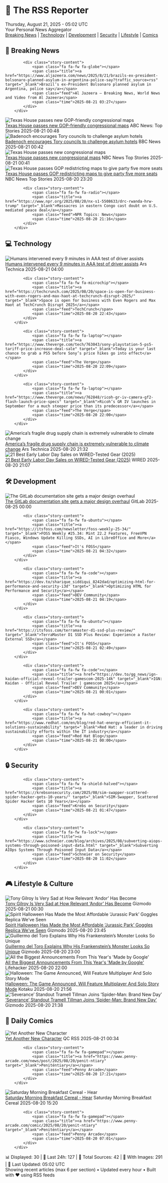 <!-- Processing 54 RSS feeds at 2025-08-21 05:01:47 UTC -->
<!-- Processing: Penny Arcade -->
<!-- Processing: Poorly Drawn Lines -->
<!-- Processing: Dilbert -->
<!-- Processing: Cyanide & Happiness -->
<!-- Processing: Girl Genius -->
<!-- Processing: Dinosaur Comics -->
<!-- Processing: CNN Top Stories -->
<!-- Processing: CNN Breaking News -->
<!-- Processing: BBC Breaking News -->
<!-- Processing: CBC News -->
<!-- Error processing https://rss.cbc.ca/lineup/topstories.xml: The read operation timed out -->
<!-- Processing: Reuters Top News -->
<!-- Processing: NBC News Breaking -->
<!-- Processing: TechCrunch -->
<!-- Processing: The Verge -->
<!-- Processing: Ars Technica -->
<!-- Processing: O'Reilly Radar -->
<!-- Processing: Slashdot -->
<!-- Processing: Lobsters Python -->
<!-- Processing: Dev.to -->
<!-- Processing: Phoronix Linux News -->
<!-- Processing: It's FOSS -->
<!-- Processing: OMG! Ubuntu -->
<!-- Processing: Red Hat Blog -->
<!-- Processing: GitLab Blog -->
<!-- Processing: Martin Fowler -->
<!-- Processing: Kotaku -->
<!-- Processing: Krebs on Security -->
<!-- Generated 3 new posts out of 27 feeds processed -->
<div class="newspaper-header">
    <h1 class="newspaper-title">📰 The RSS Reporter</h1>
    <div class="newspaper-date">Thursday, August 21, 2025 - 05:02 UTC</div>
    <div class="newspaper-subtitle">Your Personal News Aggregator</div>
</div>

<div class="newspaper-nav">
    <a href="#breaking">Breaking News</a> |
    <a href="#tech">Technology</a> |
    <a href="#dev">Development</a> |
    <a href="#security">Security</a> |
    <a href="#lifestyle">Lifestyle</a> |
    <a href="#webcomics">Comics</a>
</div>

<div class="news-section breaking-news" id="breaking">
<h2 class="section-header">🚨 Breaking News</h2>
<div class="stories-container">
<div class="story">
            
            <div class="story-content">
                <span class="fa fa-fw fa-globe"></span>
                <span class="title"><a href="https://www.aljazeera.com/news/2025/8/21/brazils-ex-president-bolsonaro-planned-asylum-in-argentina-police-say?traffic_source=rss" target="_blank">Brazil’s ex-President Bolsonaro planned asylum in Argentina, police say</a></span>
                <span class="feed">Al Jazeera – Breaking News, World News and Video from Al Jazeera</span>
                <span class="time">2025-08-21 03:27</span>
            </div>
        </div>
<div class="story">
            <img src="https://s.abcnews.com/images/Politics/texas-redistricting-ap-jt-250820_1755730847345_hpMain_4x3t_384.jpg" alt="Texas House passes new GOP-friendly congressional maps" class="story-image" loading="lazy" onerror="this.style.display='none'">
            <div class="story-content">
                <span class="fa fa-fw fa-tv"></span>
                <span class="title"><a href="https://abcnews.go.com/Politics/texas-house-vote-controversial-redistricting-plan/story?id=124807364" target="_blank">Texas House passes new GOP-friendly congressional maps</a></span>
                <span class="feed">ABC News: Top Stories</span>
                <span class="time">2025-08-21 00:48</span>
            </div>
        </div>
<div class="story">
            <img src="https://ichef.bbci.co.uk/ace/standard/240/cpsprodpb/2b52/live/f59a8eb0-7df2-11f0-99a6-6566970a8a8a.jpg" alt="Badenoch encourages Tory councils to challenge asylum hotels" class="story-image" loading="lazy" onerror="this.style.display='none'">
            <div class="story-content">
                <span class="fa fa-fw fa-flag"></span>
                <span class="title"><a href="https://www.bbc.com/news/articles/cwy0j9n4qzwo?at_medium=RSS&at_campaign=rss" target="_blank">Badenoch encourages Tory councils to challenge asylum hotels</a></span>
                <span class="feed">BBC News</span>
                <span class="time">2025-08-21 00:42</span>
            </div>
        </div>
<div class="story">
            <img src="https://media-cldnry.s-nbcnews.com/image/upload/t_fit_1500w/mpx/2704722219/2025_08/1755736903270_now_hallie_texas_maps_250820_1920x1080-lnif3b.jpg" alt="Texas House passes new congressional maps" class="story-image" loading="lazy" onerror="this.style.display='none'">
            <div class="story-content">
                <span class="fa fa-fw fa-broadcast-tower"></span>
                <span class="title"><a href="https://www.nbcnews.com/video/texas-house-passes-new-congressional-maps-245459013824" target="_blank">Texas House passes new congressional maps</a></span>
                <span class="feed">NBC News Top Stories</span>
                <span class="time">2025-08-21 00:41</span>
            </div>
        </div>
<div class="story">
            <img src="https://media-cldnry.s-nbcnews.com/image/upload/t_fit_1500w/rockcms/2025-08/250820-abbott-trump-newsom-mn-1055-9d3358.jpg" alt="Texas House passes GOP redistricting maps to give party five more seats" class="story-image" loading="lazy" onerror="this.style.display='none'">
            <div class="story-content">
                <span class="fa fa-fw fa-broadcast-tower"></span>
                <span class="title"><a href="https://www.nbcnews.com/politics/elections/battle-redistricting-texas-house-passes-new-gop-maps-rcna226027" target="_blank">Texas House passes GOP redistricting maps to give party five more seats</a></span>
                <span class="feed">NBC News Top Stories</span>
                <span class="time">2025-08-20 23:20</span>
            </div>
        </div>
<div class="story">
            
            <div class="story-content">
                <span class="fa fa-fw fa-radio"></span>
                <span class="title"><a href="https://www.npr.org/2025/08/20/nx-s1-5508633/drc-rwanda-hrw-trump" target="_blank">Massacres in eastern Congo cast doubt on U.S. mediated peace deal</a></span>
                <span class="feed">NPR Topics: News</span>
                <span class="time">2025-08-20 21:16</span>
            </div>
        </div>
</div>
</div>
<div class="news-section tech-news" id="tech">
<h2 class="section-header">💻 Technology</h2>
<div class="stories-container">
<div class="story">
            <img src="https://cdn.arstechnica.net/wp-content/uploads/2025/08/GettyImages-506163572-500x500.jpg" alt="Humans intervened every 9 minutes in AAA test of driver assists" class="story-image" loading="lazy" onerror="this.style.display='none'">
            <div class="story-content">
                <span class="fa fa-fw fa-cog"></span>
                <span class="title"><a href="https://arstechnica.com/cars/2025/08/humans-intervened-every-9-minutes-in-aaa-test-of-driver-assists/" target="_blank">Humans intervened every 9 minutes in AAA test of driver assists</a></span>
                <span class="feed">Ars Technica</span>
                <span class="time">2025-08-21 04:00</span>
            </div>
        </div>
<div class="story">
            
            <div class="story-content">
                <span class="fa fa-fw fa-microchip"></span>
                <span class="title"><a href="https://techcrunch.com/2025/08/20/space-is-open-for-business-with-even-rogers-and-max-haot-at-techcrunch-disrupt-2025/" target="_blank">Space is open for business with Even Rogers and Max Haot at TechCrunch Disrupt 2025</a></span>
                <span class="feed">TechCrunch</span>
                <span class="time">2025-08-20 22:43</span>
            </div>
        </div>
<div class="story">
            
            <div class="story-content">
                <span class="fa fa-fw fa-laptop"></span>
                <span class="title"><a href="https://www.theverge.com/tech/763043/sony-playstation-5-ps5-tariff-price-increase-deal-sale" target="_blank">Today is your last chance to grab a PS5 before Sony’s price hikes go into effect</a></span>
                <span class="feed">The Verge</span>
                <span class="time">2025-08-20 22:09</span>
            </div>
        </div>
<div class="story">
            
            <div class="story-content">
                <span class="fa fa-fw fa-laptop"></span>
                <span class="title"><a href="https://www.theverge.com/news/762848/ricoh-gr-iv-camera-gf2-flash-launch-price-specs" target="_blank">Ricoh’s GR IV launches in September for a much steeper price than its predecessor</a></span>
                <span class="feed">The Verge</span>
                <span class="time">2025-08-20 22:00</span>
            </div>
        </div>
<div class="story">
            <img src="https://cdn.arstechnica.net/wp-content/uploads/2025/08/GettyImages-2206280180-500x500.jpg" alt="America’s fragile drug supply chain is extremely vulnerable to climate change" class="story-image" loading="lazy" onerror="this.style.display='none'">
            <div class="story-content">
                <span class="fa fa-fw fa-cog"></span>
                <span class="title"><a href="https://arstechnica.com/health/2025/08/most-us-drug-facilities-are-in-areas-hit-by-natural-disasters-risking-shortages/" target="_blank">America’s fragile drug supply chain is extremely vulnerable to climate change</a></span>
                <span class="feed">Ars Technica</span>
                <span class="time">2025-08-20 21:32</span>
            </div>
        </div>
<div class="story">
            <img src="https://media.wired.com/photos/68a5724e2813b477fc9a5eda/master/pass/The%20Best%20Early%20Labor%20Day%20Deals%20and%20Sales.png" alt="21 Best Early Labor Day Sales on WIRED-Tested Gear (2025)" class="story-image" loading="lazy" onerror="this.style.display='none'">
            <div class="story-content">
                <span class="fa fa-fw fa-bolt"></span>
                <span class="title"><a href="https://www.wired.com/story/best-labor-day-sales-deals-2025/" target="_blank">21 Best Early Labor Day Sales on WIRED-Tested Gear (2025)</a></span>
                <span class="feed">WIRED</span>
                <span class="time">2025-08-20 21:07</span>
            </div>
        </div>
</div>
</div>
<div class="news-section dev-news" id="dev">
<h2 class="section-header">🛠️ Development</h2>
<div class="stories-container">
<div class="story">
            <img src="https://res.cloudinary.com/about-gitlab-com/image/upload/v1755617168/gz45eaygeb0nizf1kwyu.png" alt="The GitLab documentation site gets a major design overhaul" class="story-image" loading="lazy" onerror="this.style.display='none'">
            <div class="story-content">
                <span class="fa fa-fw fa-gitlab"></span>
                <span class="title"><a href="https://about.gitlab.com/blog/blog-post-slug/" target="_blank">The GitLab documentation site gets a major design overhaul</a></span>
                <span class="feed">GitLab</span>
                <span class="time">2025-08-25 00:00</span>
            </div>
        </div>
<div class="story">
            
            <div class="story-content">
                <span class="fa fa-fw fa-ubuntu"></span>
                <span class="title"><a href="https://itsfoss.com/newsletter/foss-weekly-25-34/" target="_blank">FOSS Weekly #25.34: Mint 22.2 Features, FreeVPN Fiasco, Windows Update Killing SSDs, AI in LibreOffice and More</a></span>
                <span class="feed">It's FOSS</span>
                <span class="time">2025-08-21 04:32</span>
            </div>
        </div>
<div class="story">
            
            <div class="story-content">
                <span class="fa fa-fw fa-code"></span>
                <span class="title"><a href="https://dev.to/sharique_siddiqui_8242dad/optimizing-html-for-performance-and-security-i3d" target="_blank">Optimizing HTML for Performance and Security</a></span>
                <span class="feed">DEV Community</span>
                <span class="time">2025-08-21 04:19</span>
            </div>
        </div>
<div class="story">
            
            <div class="story-content">
                <span class="fa fa-fw fa-ubuntu"></span>
                <span class="title"><a href="https://itsfoss.com/terramaster-d1-ssd-plus-review/" target="_blank">TerraMaster D1 SSD Plus Review: Experience a Faster External SSD</a></span>
                <span class="feed">It's FOSS</span>
                <span class="time">2025-08-21 02:49</span>
            </div>
        </div>
<div class="story">
            
            <div class="story-content">
                <span class="fa fa-fw fa-code"></span>
                <span class="title"><a href="https://dev.to/gg_news/ign-kaidan-official-reveal-trailer-gamescom-2025-14k" target="_blank">IGN: Kaidan - Official Reveal Trailer | gamescom 2025</a></span>
                <span class="feed">DEV Community</span>
                <span class="time">2025-08-21 00:01</span>
            </div>
        </div>
<div class="story">
            
            <div class="story-content">
                <span class="fa fa-fw fa-hat-cowboy"></span>
                <span class="title"><a href="https://www.redhat.com/en/blog/red-hat-energy-efficient-it-solutions-sustainability" target="_blank">Red Hat: a leader in driving sustainability efforts within the IT industry</a></span>
                <span class="feed">Red Hat Blog</span>
                <span class="time">2025-08-21 00:00</span>
            </div>
        </div>
</div>
</div>
<div class="news-section security-news" id="security">
<h2 class="section-header">🔒 Security</h2>
<div class="stories-container">
<div class="story">
            
            <div class="story-content">
                <span class="fa fa-fw fa-shield-halved"></span>
                <span class="title"><a href="https://krebsonsecurity.com/2025/08/sim-swapper-scattered-spider-hacker-gets-10-years/" target="_blank">SIM-Swapper, Scattered Spider Hacker Gets 10 Years</a></span>
                <span class="feed">Krebs on Security</span>
                <span class="time">2025-08-21 01:47</span>
            </div>
        </div>
<div class="story">
            
            <div class="story-content">
                <span class="fa fa-fw fa-lock"></span>
                <span class="title"><a href="https://www.schneier.com/blog/archives/2025/08/subverting-aiops-systems-through-poisoned-input-data.html" target="_blank">Subverting AIOps Systems Through Poisoned Input Data</a></span>
                <span class="feed">Schneier on Security</span>
                <span class="time">2025-08-20 11:02</span>
            </div>
        </div>
</div>
</div>
<div class="news-section lifestyle-news" id="lifestyle">
<h2 class="section-header">🎮 Lifestyle & Culture</h2>
<div class="stories-container">
<div class="story">
            <img src="https://gizmodo.com/app/uploads/2025/08/Andor-Disney-Plus-Lucasfilm.jpg" alt="Tony Gilroy Is Very Sad at How Relevant ‘Andor’ Has Become" class="story-image" loading="lazy" onerror="this.style.display='none'">
            <div class="story-content">
                <span class="fa fa-fw fa-computer"></span>
                <span class="title"><a href="https://gizmodo.com/tony-gilroy-is-very-sad-at-how-relevant-andor-has-become-2000645693" target="_blank">Tony Gilroy Is Very Sad at How Relevant ‘Andor’ Has Become</a></span>
                <span class="feed">Gizmodo</span>
                <span class="time">2025-08-21 00:30</span>
            </div>
        </div>
<div class="story">
            <img src="https://gizmodo.com/app/uploads/2025/08/Jurassic-Park-Goggles-Spirit-Halloween.jpg" alt="Spirit Halloween Has Made the Most Affordable ‘Jurassic Park’ Goggles Replica We’ve Seen" class="story-image" loading="lazy" onerror="this.style.display='none'">
            <div class="story-content">
                <span class="fa fa-fw fa-computer"></span>
                <span class="title"><a href="https://gizmodo.com/spirit-halloween-has-made-the-most-affordable-jurassic-park-goggles-replica-weve-seen-2000645890" target="_blank">Spirit Halloween Has Made the Most Affordable ‘Jurassic Park’ Goggles Replica We’ve Seen</a></span>
                <span class="feed">Gizmodo</span>
                <span class="time">2025-08-20 23:45</span>
            </div>
        </div>
<div class="story">
            <img src="https://gizmodo.com/app/uploads/2025/07/Frankenstein-Guillermo-del-Toro.jpg" alt="Guillermo del Toro Explains Why His Frankenstein’s Monster Looks So Unique" class="story-image" loading="lazy" onerror="this.style.display='none'">
            <div class="story-content">
                <span class="fa fa-fw fa-computer"></span>
                <span class="title"><a href="https://gizmodo.com/guillermo-del-toro-explains-why-his-frankensteins-monster-looks-so-unique-2000645783" target="_blank">Guillermo del Toro Explains Why His Frankenstein’s Monster Looks So Unique</a></span>
                <span class="feed">Gizmodo</span>
                <span class="time">2025-08-20 23:00</span>
            </div>
        </div>
<div class="story">
            <img src="https://lifehacker.com/imagery/articles/01K34GBJRPCD3ARDDCBMHDEMC0/hero-image.jpg" alt="All the Biggest Announcements From This Year&#x27;s &#x27;Made by Google&#x27;" class="story-image" loading="lazy" onerror="this.style.display='none'">
            <div class="story-content">
                <span class="fa fa-fw fa-life-ring"></span>
                <span class="title"><a href="https://lifehacker.com/tech/everything-announed-at-made-by-google-2025?utm_medium=RSS" target="_blank">All the Biggest Announcements From This Year&#x27;s &#x27;Made by Google&#x27;</a></span>
                <span class="feed">Lifehacker</span>
                <span class="time">2025-08-20 22:00</span>
            </div>
        </div>
<div class="story">
            <img src="https://kotaku.com/app/uploads/2025/08/hallo2.jpg" alt="Halloween: The Game Announced, Will Feature Multiplayer And Solo Story Mode" class="story-image" loading="lazy" onerror="this.style.display='none'">
            <div class="story-content">
                <span class="fa fa-fw fa-gamepad"></span>
                <span class="title"><a href="https://kotaku.com/halloween-the-game-announced-will-feature-multiplayer-and-solo-story-mode-2000618930" target="_blank">Halloween: The Game Announced, Will Feature Multiplayer And Solo Story Mode</a></span>
                <span class="feed">Kotaku</span>
                <span class="time">2025-08-20 21:56</span>
            </div>
        </div>
<div class="story">
            <img src="https://gizmodo.com/app/uploads/2025/08/Milchick.jpg" alt="‘Severance’ Standout Tramell Tillman Joins ‘Spider-Man: Brand New Day’" class="story-image" loading="lazy" onerror="this.style.display='none'">
            <div class="story-content">
                <span class="fa fa-fw fa-computer"></span>
                <span class="title"><a href="https://gizmodo.com/spider-man-brand-new-day-casting-tramell-tillman-marvel-2000646040" target="_blank">‘Severance’ Standout Tramell Tillman Joins ‘Spider-Man: Brand New Day’</a></span>
                <span class="feed">Gizmodo</span>
                <span class="time">2025-08-20 21:38</span>
            </div>
        </div>
</div>
</div>
<div class="news-section webcomics-section" id="webcomics">
<h2 class="section-header">🎨 Daily Comics</h2>
<div class="stories-container">
<div class="story">
            <img src="http://www.questionablecontent.net/comics/5640.png" alt="Yet Another New Character" class="story-image" loading="lazy" onerror="this.style.display='none'">
            <div class="story-content">
                <span class="fa fa-fw fa-music"></span>
                <span class="title"><a href="http://questionablecontent.net/view.php?comic=5640" target="_blank">Yet Another New Character</a></span>
                <span class="feed">QC RSS</span>
                <span class="time">2025-08-21 00:34</span>
            </div>
        </div>
<div class="story">
            
            <div class="story-content">
                <span class="fa fa-fw fa-gamepad"></span>
                <span class="title"><a href="https://www.penny-arcade.com/news/post/2025/08/20/penit-ntiary" target="_blank">Peniténtiary</a></span>
                <span class="feed">Penny Arcade</span>
                <span class="time">2025-08-20 17:21</span>
            </div>
        </div>
<div class="story">
            <img src="https://www.smbc-comics.com/comics/1755560891-20250820.png" alt="Saturday Morning Breakfast Cereal - Hear" class="story-image" loading="lazy" onerror="this.style.display='none'">
            <div class="story-content">
                <span class="fa fa-fw fa-smile"></span>
                <span class="title"><a href="https://www.smbc-comics.com/comic/hear" target="_blank">Saturday Morning Breakfast Cereal - Hear</a></span>
                <span class="feed">Saturday Morning Breakfast Cereal</span>
                <span class="time">2025-08-20 15:20</span>
            </div>
        </div>
<div class="story">
            
            <div class="story-content">
                <span class="fa fa-fw fa-gamepad"></span>
                <span class="title"><a href="https://www.penny-arcade.com/comic/2025/08/20/penit-ntiary" target="_blank">Peniténtiary</a></span>
                <span class="feed">Penny Arcade</span>
                <span class="time">2025-08-20 07:01</span>
            </div>
        </div>
</div>
</div>

<div class="newspaper-footer">
    <div class="stats">
        📊 Displayed: 30 | 📅 Last 24h: 127 | 📡 Total Sources: 42 | 📸 With Images: 291 |
        🔄 Last Updated: 05:02 UTC
    </div>
    <div class="footer-note">
        Showing recent articles (max 6 per section) • Updated every hour • Built with ❤️ using RSS feeds
    </div>
</div>
